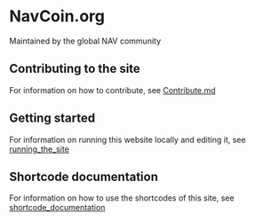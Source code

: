 # NavCoin.org

Maintained by the global NAV community

## Contributing to the site

For information on how to contribute, see [Contribute.md](Contribute.md)

## Getting started

For information on running this website locally and editing it, see [running_the_site](running_the_site.md)


## Shortcode documentation

For information on how to use the shortcodes of this site, see [shortcode_documentation](shortcode_documentation.md)
